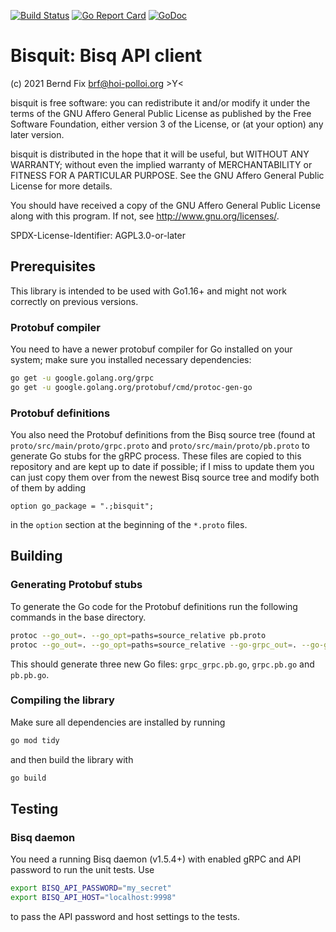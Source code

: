 
[![Build Status](https://travis-ci.org/bfix/bisquit.svg?branch=master)](https://travis-ci.org/bfix/bisquit)
[![Go Report Card](https://goreportcard.com/badge/github.com/bfix/bisquit)](https://goreportcard.com/report/github.com/bfix/bisquit)
[![GoDoc](https://godoc.org/github.com/bfix/bisquit?status.svg)](https://godoc.org/github.com/bfix/bisquit)

Bisquit: Bisq API client
========================

(c) 2021 Bernd Fix <brf@hoi-polloi.org>   >Y<

bisquit is free software: you can redistribute it and/or modify it
under the terms of the GNU Affero General Public License as published
by the Free Software Foundation, either version 3 of the License,
or (at your option) any later version.

bisquit is distributed in the hope that it will be useful, but
WITHOUT ANY WARRANTY; without even the implied warranty of
MERCHANTABILITY or FITNESS FOR A PARTICULAR PURPOSE.  See the GNU
Affero General Public License for more details.

You should have received a copy of the GNU Affero General Public License
along with this program.  If not, see <http://www.gnu.org/licenses/>.

SPDX-License-Identifier: AGPL3.0-or-later

## Prerequisites

This library is intended to be used with Go1.16+ and might not work
correctly on previous versions.

### Protobuf compiler

You need to have a newer protobuf compiler for Go installed on your
system; make sure you installed necessary dependencies:

```bash
go get -u google.golang.org/grpc
go get -u google.golang.org/protobuf/cmd/protoc-gen-go
```

### Protobuf definitions

You also need the Protobuf definitions from the Bisq source tree (found at
`proto/src/main/proto/grpc.proto` and `proto/src/main/proto/pb.proto` to
generate Go stubs for the gRPC process. These files are copied to this
repository and are kept up to date if possible; if I miss to update them
you can just copy them over from the newest Bisq source tree and modify
both of them by adding

```
option go_package = ".;bisquit";
```

in the `option` section at the beginning of the `*.proto` files.

## Building

### Generating Protobuf stubs

To generate the Go code for the Protobuf definitions run the following
commands in the base directory.

```bash
protoc --go_out=. --go_opt=paths=source_relative pb.proto
protoc --go_out=. --go_opt=paths=source_relative --go-grpc_out=. --go-grpc_opt=paths=source_relative grpc.proto
```

This should generate three new Go files: `grpc_grpc.pb.go`,
`grpc.pb.go` and `pb.pb.go`.

### Compiling the library

Make sure all dependencies are installed by running

```bash
go mod tidy
```

and then build the library with

```bash
go build
```

## Testing

### Bisq daemon

You need a running Bisq daemon (v1.5.4+) with enabled gRPC and API password
to run the unit tests. Use

```bash
export BISQ_API_PASSWORD="my_secret"
export BISQ_API_HOST="localhost:9998"
```

to pass the API password and host settings to the tests.
